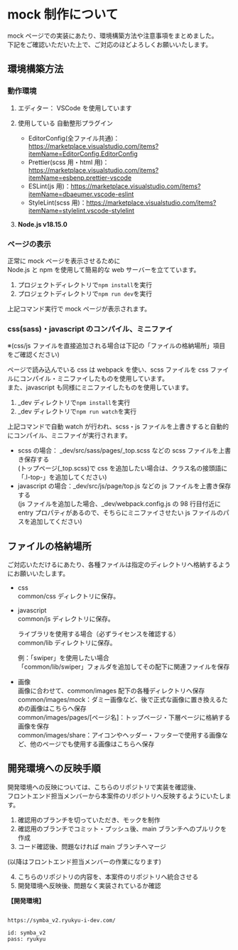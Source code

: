 # mock 制作について

mock ページでの実装にあたり、環境構築方法や注意事項をまとめました。<br>
下記をご確認いただいた上で、ご対応のほどよろしくお願いいたします。

## 環境構築方法

### 動作環境

1. エディター： VSCode を使用しています
2. 使用している 自動整形プラグイン

    - EditorConfig(全ファイル共通)：https://marketplace.visualstudio.com/items?itemName=EditorConfig.EditorConfig
    - Prettier(scss 用・html 用)：https://marketplace.visualstudio.com/items?itemName=esbenp.prettier-vscode
    - ESLint(js 用)：https://marketplace.visualstudio.com/items?itemName=dbaeumer.vscode-eslint
    - StyleLint(scss 用)：https://marketplace.visualstudio.com/items?itemName=stylelint.vscode-stylelint

3. **Node.js v18.15.0**

### ページの表示

正常に mock ページを表示させるために<br>
Node.js と npm を使用して簡易的な web サーバーを立てています。

1. プロジェクトディレクトリで`npm install`を実行
2. プロジェクトディレクトリで`npm run dev`を実行

上記コマンド実行で mock ページが表示されます。

### css(sass)・javascript のコンパイル、ミニファイ

※(css/js ファイルを直接追加される場合は下記の「ファイルの格納場所」項目をご確認ください)

ページで読み込んでいる css は webpack を使い、scss ファイルを css ファイルにコンパイル・ミニファイしたものを使用しています。<br>
また、javascript も同様にミニファイしたものを使用しています。

1. \_dev ディレクトリで`npm install`を実行
2. \_dev ディレクトリで`npm run watch`を実行

上記コマンドで自動 watch が行われ、scss・js ファイルを上書きすると自動的にコンパイル、ミニファイが実行されます。<br>

-   scss の場合： \_dev/src/sass/pages/\_top.scss などの scss ファイルを上書き保存する<br>
    (トップページ(\_top.scss)で css を追加したい場合は、クラス名の接頭語に「.l-top-」を追加してください)
-   javascript の場合：\_dev/src/js/page/top.js などの js ファイルを上書き保存する<br>
    (js ファイルを追加した場合、\_dev/webpack.config.js の 98 行目付近に entry プロパティがあるので、そちらにミニファイさせたい js ファイルのパスを追加してください)

## ファイルの格納場所

ご対応いただけるにあたり、各種ファイルは指定のディレクトリへ格納するようにお願いいたします。

-   css<br>
    common/css ディレクトリに保存。

-   javascript<br>
    common/js ディレクトリに保存。<br>

    ライブラリを使用する場合（必ずライセンスを確認する）<br>
    common/lib ディレクトリに保存。

    例：「swiper」を使用したい場合<br>
    「common/lib/swiper」フォルダを追加してその配下に関連ファイルを保存

-   画像<br>
    画像に合わせて、common/images 配下の各種ディレクトリへ保存<br>
    common/images/mock：ダミー画像など、後で正式な画像に置き換えるための画像はこちらへ保存<br>
    common/images/pages/[ページ名]：トップページ・下層ページに格納する画像を保存<br>
    common/images/share：アイコンやヘッダー・フッターで使用する画像など、他のページでも使用する画像はこちらへ保存

## 開発環境への反映手順

開発環境への反映については、こちらのリポジトリで実装を確認後、<br>
フロントエンド担当メンバーから本案件のリポジトリへ反映するようにいたします。

1. 確認用のブランチを切っていただき、モックを制作
2. 確認用のブランチでコミット・プッシュ後、main ブランチへのプルリクを作成
3. コード確認後、問題なければ main ブランチへマージ

(以降はフロントエンド担当メンバーの作業になります)<br>

4. こちらのリポジトリの内容を、本案件のリポジトリへ統合させる
5. 開発環境へ反映後、問題なく実装されているか確認

**【開発環境】**

```

https://symba_v2.ryukyu-i-dev.com/

id: symba_v2
pass: ryukyu

```
